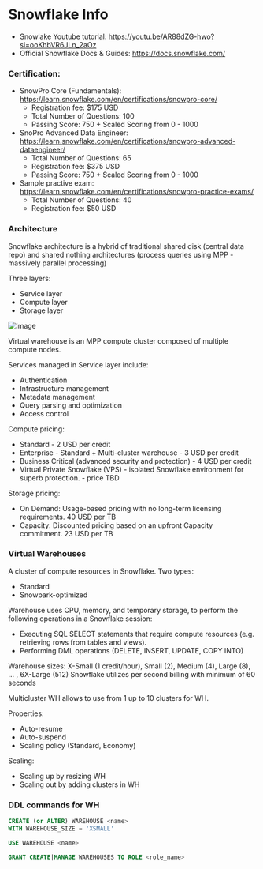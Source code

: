# Snowflake Info

* Snowlake Youtube tutorial: https://youtu.be/AR88dZG-hwo?si=ooKhbVR6JLn_2aOz
* Official Snowflake Docs & Guides: https://docs.snowflake.com/

### Certification:
* SnowPro Core (Fundamentals): https://learn.snowflake.com/en/certifications/snowpro-core/
  - Registration fee: $175 USD
  - Total Number of Questions: 100
  - Passing Score: 750 + Scaled Scoring from 0 - 1000
* SnoPro Advanced Data Engineer: https://learn.snowflake.com/en/certifications/snowpro-advanced-dataengineer/
  - Total Number of Questions: 65
  - Registration fee: $375 USD
  - Passing Score: 750 + Scaled Scoring from 0 - 1000
* Sample practive exam: https://learn.snowflake.com/en/certifications/snowpro-practice-exams/
  - Total Number of Questions: 40
  - Registration fee: $50 USD

### Architecture

Snowflake architecture is a hybrid of traditional shared disk (central data repo) and shared nothing architectures (process queries using MPP - massively parallel processing)

Three layers:
* Service layer
* Compute layer
* Storage layer

![image](https://github.com/nikvolynets/snowflake-info/assets/151893648/c071cb70-5b29-43e2-b6f0-61ef5bdd3088)

Virtual warehouse is an MPP compute cluster composed of multiple compute nodes.

Services managed in Service layer include:
* Authentication
* Infrastructure management
* Metadata management
* Query parsing and optimization
* Access control

Compute pricing:
* Standard - 2 USD per credit
* Enterprise - Standard + Multi-cluster warehouse - 3 USD per credit
* Business Critical (advanced security and protection) - 4 USD per credit
* Virtual Private Snowflake (VPS) - isolated Snowflake environment for superb protection. - price TBD

Storage pricing:
* On Demand: Usage-based pricing with no long-term licensing requirements. 40 USD per TB
* Capacity: Discounted pricing based on an upfront Capacity commitment. 23 USD per TB

### Virtual Warehouses

A cluster of compute resources in Snowflake. Two types:

* Standard
* Snowpark-optimized

Warehouse uses CPU, memory, and temporary storage, to perform the following operations in a Snowflake session:

* Executing SQL SELECT statements that require compute resources (e.g. retrieving rows from tables and views).
* Performing DML operations (DELETE, INSERT, UPDATE, COPY INTO)

Warehouse sizes: X-Small (1 credit/hour), Small (2), Medium (4), Large (8), ... , 6X-Large (512)
Snowflake utilizes per second billing with minimum of 60 seconds

Multicluster WH allows to use from 1 up to 10 clusters for WH. 

Properties:
* Auto-resume
* Auto-suspend
* Scaling policy (Standard, Economy)

Scaling:
* Scaling up by resizing WH
* Scaling out by adding clusters in WH

### DDL commands for WH

```sql
CREATE (or ALTER) WAREHOUSE <name>
WITH WAREHOUSE_SIZE = 'XSMALL'

USE WAREHOUSE <name>

GRANT CREATE|MANAGE WAREHOUSES TO ROLE <role_name>
```
